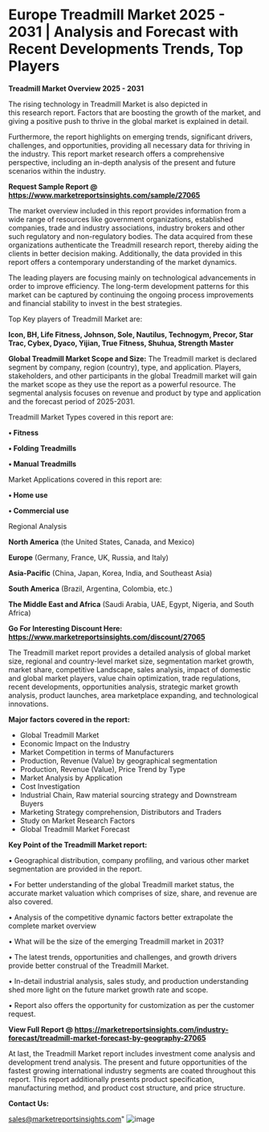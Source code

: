  # Europe Treadmill Market 2025 - 2031 | Analysis and Forecast with Recent Developments Trends, Top Players

<Strong> Treadmill Market Overview 2025 - 2031</strong>

The rising technology in Treadmill Market is also depicted in this research report. Factors that are boosting the growth of the market, and giving a positive push to thrive in the global market is explained in detail.

Furthermore, the report highlights on emerging trends, significant drivers, challenges, and opportunities, providing all necessary data for thriving in the industry. This report market research offers a comprehensive perspective, including an in-depth analysis of the present and future scenarios within the industry.

<strong>Request Sample Report @ <a href=https://www.marketreportsinsights.com/sample/27065>https://www.marketreportsinsights.com/sample/27065</a></strong>

The market overview included in this report provides information from a wide range of resources like government organizations, established companies, trade and industry associations, industry brokers and other such regulatory and non-regulatory bodies. The data acquired from these organizations authenticate the Treadmill research report, thereby aiding the clients in better decision making. Additionally, the data provided in this report offers a contemporary understanding of the market dynamics.

The leading players are focusing mainly on technological advancements in order to improve efficiency. The long-term development patterns for this market can be captured by continuing the ongoing process improvements and financial stability to invest in the best strategies.

Top Key players of Treadmill Market are:

<strong>Icon, BH, Life Fitness, Johnson, Sole, Nautilus, Technogym, Precor, Star Trac, Cybex, Dyaco, Yijian, True Fitness, Shuhua, Strength Master</strong>

<strong><b>Global Treadmill Market Scope and Size:</b></strong>
The Treadmill market is declared segment by company, region (country), type, and application. Players, stakeholders, and other participants in the global Treadmill market will gain the market scope as they use the report as a powerful resource. The segmental analysis focuses on revenue and product by type and application and the forecast period of 2025-2031.

Treadmill Market Types covered in this report are:

<strong>• Fitness

• Folding Treadmills

• Manual Treadmills</strong>

Market Applications covered in this report are:

<strong>• Home use

• Commercial use</strong> 

Regional Analysis

<strong>North America</strong> (the United States, Canada, and Mexico)

<strong>Europe</strong> (Germany, France, UK, Russia, and Italy)

<strong>Asia-Pacific</strong> (China, Japan, Korea, India, and Southeast Asia)

<strong>South America</strong> (Brazil, Argentina, Colombia, etc.)

<strong>The Middle East and Africa</strong> (Saudi Arabia, UAE, Egypt, Nigeria, and South Africa)

<strong>Go For Interesting Discount Here: <a href=https://www.marketreportsinsights.com/discount/27065>https://www.marketreportsinsights.com/discount/27065</a></strong>

The Treadmill market report provides a detailed analysis of global market size, regional and country-level market size, segmentation market growth, market share, competitive Landscape, sales analysis, impact of domestic and global market players, value chain optimization, trade regulations, recent developments, opportunities analysis, strategic market growth analysis, product launches, area marketplace expanding, and technological innovations.

<strong><b>Major factors covered in the report:</b></strong>
<ul>
  <li>Global Treadmill Market </li>
  <li>Economic Impact on the Industry</li>
  <li>Market Competition in terms of Manufacturers</li>
  <li>Production, Revenue (Value) by geographical segmentation</li>
  <li>Production, Revenue (Value), Price Trend by Type</li>
  <li>Market Analysis by Application</li>
  <li>Cost Investigation</li>
  <li>Industrial Chain, Raw material sourcing strategy and Downstream Buyers</li>
  <li>Marketing Strategy comprehension, Distributors and Traders</li>
  <li>Study on Market Research Factors</li>
  <li>Global Treadmill Market Forecast</li>
</ul>

<strong><b>Key Point of the Treadmill Market report:</b></strong>

• Geographical distribution, company profiling, and various other market segmentation are provided in the report.

• For better understanding of the global Treadmill market status, the accurate market valuation which comprises of size, share, and revenue are also covered.

• Analysis of the competitive dynamic factors better extrapolate the complete market overview

• What will be the size of the emerging Treadmill market in 2031?

• The latest trends, opportunities and challenges, and growth drivers provide better construal of the Treadmill Market.

• In-detail industrial analysis, sales study, and production understanding shed more light on the future market growth rate and scope.

• Report also offers the opportunity for customization as per the customer request.

<strong><b>View Full Report @ <a href=https://marketreportsinsights.com/industry-forecast/treadmill-market-forecast-by-geography-27065>https://marketreportsinsights.com/industry-forecast/treadmill-market-forecast-by-geography-27065</a></b></strong>


At last, the Treadmill Market report includes investment come analysis and development trend analysis. The present and future opportunities of the fastest growing international industry segments are coated throughout this report. This report additionally presents product specification, manufacturing method, and product cost structure, and price structure.

<strong>Contact Us:</strong>

sales@marketreportsinsights.com"
![image](https://github.com/user-attachments/assets/47ae9829-5cc6-4591-b6a2-d68de49db3c5)
